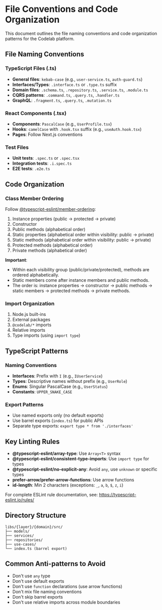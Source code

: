 # File Conventions and Code Organization

This document outlines the file naming conventions and code organization patterns for the Codelab platform.

## File Naming Conventions

### TypeScript Files (.ts)
- **General files**: `kebab-case` (e.g., `user-service.ts`, `auth-guard.ts`)
- **Interfaces/Types**: `.interface.ts` or `.type.ts` suffix
- **Domain files**: `.schema.ts`, `.repository.ts`, `.service.ts`, `.module.ts`
- **CQRS patterns**: `.command.ts`, `.query.ts`, `.handler.ts`
- **GraphQL**: `.fragment.ts`, `.query.ts`, `.mutation.ts`

### React Components (.tsx)
- **Components**: `PascalCase` (e.g., `UserProfile.tsx`)
- **Hooks**: `camelCase` with `.hook.tsx` suffix (e.g., `useAuth.hook.tsx`)
- **Pages**: Follow Next.js conventions

### Test Files
- **Unit tests**: `.spec.ts` or `.spec.tsx`
- **Integration tests**: `.i.spec.ts`
- **E2E tests**: `.e2e.ts`

## Code Organization

### Class Member Ordering
Follow [@typescript-eslint/member-ordering](https://typescript-eslint.io/rules/member-ordering/):

1. Instance properties (public → protected → private)
2. Constructor
3. Public methods (alphabetical order)
4. Static properties (alphabetical order within visibility: public → private)
5. Static methods (alphabetical order within visibility: public → private)
6. Protected methods (alphabetical order)
7. Private methods (alphabetical order)

**Important**: 
- Within each visibility group (public/private/protected), methods are ordered alphabetically.
- Static members come after instance members and public methods.
- The order is: instance properties → constructor → public methods → static members → protected methods → private methods.

### Import Organization
1. Node.js built-ins
2. External packages
3. `@codelab/*` imports
4. Relative imports
5. Type imports (using `import type`)

## TypeScript Patterns

### Naming Conventions
- **Interfaces**: Prefix with `I` (e.g., `IUserService`)
- **Types**: Descriptive names without prefix (e.g., `UserRole`)
- **Enums**: Singular PascalCase (e.g., `UserStatus`)
- **Constants**: `UPPER_SNAKE_CASE`

### Export Patterns
- Use named exports only (no default exports)
- Use barrel exports (`index.ts`) for public APIs
- Separate type exports: `export type * from './interfaces'`

## Key Linting Rules

- **@typescript-eslint/array-type**: Use `Array<T>` syntax
- **@typescript-eslint/consistent-type-imports**: Use `import type` for types
- **@typescript-eslint/no-explicit-any**: Avoid `any`, use `unknown` or specific types
- **prefer-arrow/prefer-arrow-functions**: Use arrow functions
- **id-length**: Min 2 characters (exceptions: `_`, `a`, `b`, `$`, `z`, `i`)

For complete ESLint rule documentation, see: https://typescript-eslint.io/rules/

## Directory Structure

```
libs/{layer}/{domain}/src/
├── models/
├── services/
├── repositories/
├── use-cases/
└── index.ts (barrel export)
```

## Common Anti-patterns to Avoid

- Don't use `any` type
- Don't use default exports
- Don't use `function` declarations (use arrow functions)
- Don't mix file naming conventions
- Don't skip barrel exports
- Don't use relative imports across module boundaries